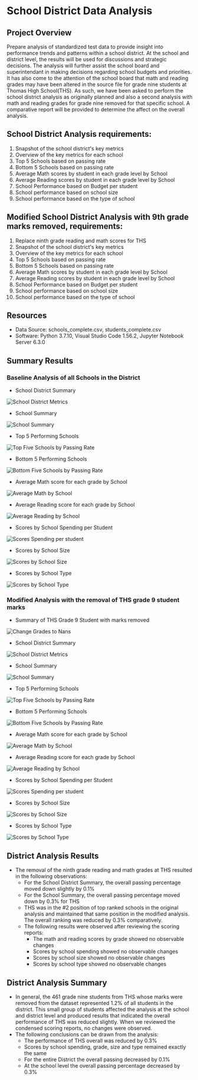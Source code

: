 # School District Data Analysis

## Project Overview
Prepare analysis of standardized test data to provide insight into performance trends and patterns within a school district. At the school and district level, the results will be used for discussions and strategic decisions. The analysis will further assist the school board and superintendant in making decisions regarding school budgets and priorities. It has also come to the attention of the school board that math and reading grades may have been altered in the source file for grade nine students at Thomas High School(THS). As such, we have been asked to perform the school district analysis as originally planned and also a second analysis with math and reading grades for grade nine removed for that specific school. A comparative report will be provided to determine the affect on the overall analysis.  

## School District Analysis requirements:
1. Snapshot of the school district's key metrics
2. Overview of the key metrics for each school
3. Top 5 Schools based on passing rate
4. Bottom 5 Schools based on passing rate
5. Average Math scores by student in each grade level by School
6. Average Reading scores by student in each grade level by School
7. School Performance based on Budget per student
8. School performance based on school size
9. School performance based on the type of school

## Modified School District Analysis with 9th grade marks removed, requirements:
1. Replace ninth grade reading and math scores for THS
2. Snapshot of the school district's key metrics
3. Overview of the key metrics for each school
4. Top 5 Schools based on passing rate
5. Bottom 5 Schools based on passing rate
6. Average Math scores by student in each grade level by School
7. Average Reading scores by student in each grade level by School
8. School Performance based on Budget per student
9. School performance based on school size
10. School performance based on the type of school

## Resources
- Data Source: schools_complete.csv, students_complete.csv
- Software: Python 3.7.10, Visual Studio Code 1.56.2, Jupyter Notebook Server 6.3.0

## Summary Results

### Baseline Analysis of all Schools in the District

- School District Summary

![School District Metrics](Resources/Images/sda_DistrictSummary.png)

- School Summary

![School Summary](Resources/Images/sda_SchoolSummary.png)

- Top 5 Performing Schools

![Top Five Schools by Passing Rate](Resources/Images/sda_top5.png)

- Bottom 5 Performing Schools

![Bottom Five Schools by Passing Rate](Resources/Images/sda_bottom5.png)

- Average Math score for each grade by School

![Average Math by School](Resources/Images/sda_AvgMath.png)

- Average Reading score for each grade by School

![Average Reading by School](Resources/Images/sda_AvgReading.png)

- Scores by School Spending per Student

![Scores Spending per student](Resources/Images/sda_ScoresSpending.png)

- Scores by School Size

![Scores by School Size](Resources/Images/sda_ScoresbySize.png)

- Scores by School Type

![Scores by School Type](Resources/Images/sda_ScoresbyType.png)

### Modified Analysis with the removal of THS grade 9 student marks

- Summary of THS Grade 9 Student with marks removed

![Change Grades to Nans](Resources/Images/msda_StudentNans.png)

- School District Summary

![School District Metrics](Resources/Images/msda_DistrictSummary.png)

- School Summary

![School Summary](Resources/Images/msda_SchoolSummary.png)

- Top 5 Performing Schools

![Top Five Schools by Passing Rate](Resources/Images/msda_top5.png)

- Bottom 5 Performing Schools

![Bottom Five Schools by Passing Rate](Resources/Images/msda_bottom5.png)

- Average Math score for each grade by School

![Average Math by School](Resources/Images/msda_AvgMath.png)

- Average Reading score for each grade by School

![Average Reading by School](Resources/Images/msda_AvgReading.png)

- Scores by School Spending per Student

![Scores Spending per student](Resources/Images/msda_ScoresSpending.png)

- Scores by School Size

![Scores by School Size](Resources/Images/msda_ScoresbySize.png)

- Scores by School Type

![Scores by School Type](Resources/Images/msda_ScoresbyType.png)


## District Analysis Results

- The removal of the ninth grade reading and math grades at THS resulted in the following observations:
    - For the School District Summary, the overall passing percentage moved down slightly by 0.1%
    - For the School Summary, the overall passing percentage moved down by 0.3% for THS
    - THS was in the #2 position of top ranked schools in the original analysis and maintained that same position in the modified analysis. The overall ranking was reduced by 0.3% comparatively.
    - The following results were observed after reviewing the scoring reports:
      - The math and reading scores by grade showed no observable changes
      - Scores by school spending showed no observable changes
      - Scores by school size showed no observable changes
      - Scores by school type showed no observable changes

## District Analysis Summary

- In general, the 461 grade nine students from THS whose marks were removed from the dataset represented 1.2% of all students in the district. This small group of students affected the analysis at the school and district level and produced results that indicated the overall performance of THS was reduced slightly. When we reviewed the condensed scoring reports, no changes were observed. 
- The following conclusions can be drawn from the analysis:
  - The performance of THS overall was reduced by 0.3%
  - Scores by school spending, grade, size and type remained exactly the same
  - For the entire District the overall passing decreased by 0.1%
  - At the school level the overall passing percentage decreased by 0.3%

